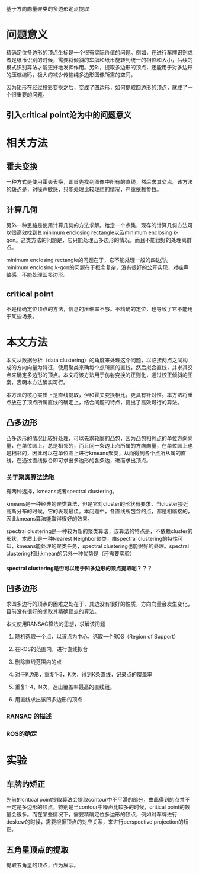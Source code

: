 基于方向向量聚类的多边形定点提取# 问题意义
精确定位多边形的顶点坐标是一个很有实际价值的问题。例如，在进行车牌识别或者是纸币识别的时候，需要将倾斜的车牌和纸币旋转到统一的相位和大小，后续的模式识别算法才能更好地发挥作用。另外，提取多边形的顶点，还能用于对多边形的压缩编码，极大的减少传输纯多边形图像所需的空间。
因为矩形在经过投影变换之后，变成了四边形，如何提取四边形的顶点，就成了一个很重要的问题。
## 引入critical point沦为中的问题意义# 相关方法## 霍夫变换一种方式是使用霍夫表换，即首先找到图像中所有的直线，然后求其交点。该方法的缺点是，对噪声敏感，只能处理比较理想的情况，严重依赖参数。## 计算几何另外一种思路是使用计算几何的方法求解。给定一个点集，现存的计算几何方法可以很高效找到其minimum enclosing rectangle以及minimum enclosing k-gon。这类方法的问题是，它只能处理凸多边形的情况，而且不能很好的处理离群点。

minimum enclosing rectangle的问题在于，它不能处理一般的四边形。minimum enclosing k-gon的问题在于概念复杂，没有很好的公开实现，对噪声敏感，不能处理凹多边形。

## critical point
不是精确定位顶点的方法，信息的压缩率不够。不精确的定位，也导致了它不能用于某些场景。# 本文方法本文从数据分析（data clustering）的角度来处理这个问题，以临接两点之间构成的方向向量为特征，使用聚类来确每个点所属的直线，然后拟合直线，并求其交点来确定多边形的顶点。本文将该方法用于仿射变换的正则化，通过校正倾斜的图案，表明本方法确实可行。本方法的核心实质上是直线提取，但和霍夫变换相比，更具有针对性。本方法将重点放在了顶点所属直线的确定上，结合问题的特点，提出了高效可行的算法。
## 凸多边形
凸多边形的情况比较好处理，可以先求轮廓的凸包，因为凸包相邻点的单位方向向量，在单位圆上，总是相邻的，而且同一条边上点所属的方向向量，在单位圆上也是相邻的，因此可以在单位圆上进行kmeans聚类，从而得到各个点所从属的直线，在通过直线拟合即可求出多边形的各条边，进而求出顶点。

### 关于聚类算法选取

有两种选择，kmeans或者spectral clustering。

kmeans是一种经典的聚类算法，但是它对cluster的形状有要求，当cluster接近高斯分布的时候，它的表现最佳。本问题中，各直线所包含的点，都是相临接的，因此kmeans算法能取得很好的效果。

spectral clustering是一种较为新的聚类算法，该算法的特点是，不依赖cluster的形状，本质上是一种Nearest Neighbor聚类。由spectral clustering的特性可知，kmeans能处理的聚类任务，spectral clustering也能很好的处理。spectral clustering相比kmean的另外一种优势是（还需要实验）

#### spectral clustering是否可以用于凹多边形的顶点提取呢？？？

## 凹多边形
求凹多边行的顶点的困难之处在于，其边没有很好的性质，方向向量会发生变化，目前没有很好的求取其精确顶点的算法。

本文使用RANSAC算法的思想，求解该问题
1. 随机选取一个点，以该点为中心，选取一个ROS（Region of Support）
2. 在ROS的范围内，进行直线拟合
3. 删除直线范围内的点
4. 对于K边形，重复1-3，K次，得到K条直线，记录点的覆盖率
5. 重复1-4，N次，选出覆盖率最高的直线组。
6. 用直线求出该凹多边形的顶点

### RANSAC 的描述
### ROS的确定# 实验
## 车牌的矫正

先前的critical point提取算法会提取contour中不平滑的部分，由此得到的点并不一定是多边形的顶点，特别是当contour中噪声比较多的时候，critical point的数量会很多。而在某些情况下，需要精确定位多边形的顶点，例如对车牌进行deskew的时候，需要根据顶点的对应关系，来进行perspective projection的矫正。

## 五角星顶点的提取

提取五角星的顶点，作为展示。
